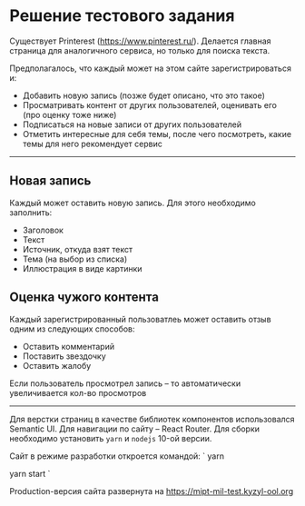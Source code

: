 # Решение тестового задания

Существует Printerest (https://www.pinterest.ru/).
Делается главная страница для аналогичного сервиса, но только для поиска текста.

Предполагалось, что каждый может на этом сайте зарегистрироваться и:
 - Добавить новую запись (позже будет описано, что это такое)
 - Просматривать контент от других пользователей, оценивать его (про оценку тоже ниже)
 - Подписаться на новые записи от других пользователей
 - Отметить интересные для себя темы, после чего посмотреть, какие темы для него рекомендует сервис
 
 ------
 
## Новая запись
Каждый может оставить новую запись. Для этого необходимо заполнить:
- Заголовок
- Текст
- Источник, откуда взят текст
- Тема (на выбор из списка)
- Иллюстрация в виде картинки


## Оценка чужого контента
Каждый зарегистрированный пользоватлеь может оставить отзыв одним из следующих способов:
- Оставить комментарий
- Поставить звездочку
- Оставить жалобу

Если пользователь просмотрел запись – то автоматически увеличивается кол-во просмотров

------

Для верстки страниц в качестве библиотек компонентов использовался Semantic UI.
Для навигации по сайту – React Router.
Для сборки необходимо установить `yarn` и `nodejs` 10-ой версии.

Сайт в режиме разработки откроется командой:
`
yarn

yarn start
`

Production-версия сайта развернута на https://mipt-mil-test.kyzyl-ool.org
